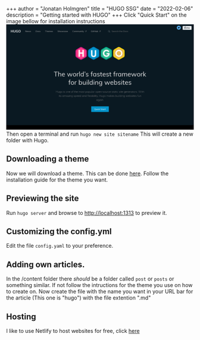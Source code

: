 +++
author = "Jonatan Holmgren"
title = "HUGO SSG"
date = "2022-02-06"
description = "Getting started with HUGO"
+++
Click "Quick Start" on the image bellow for installation instructions  
[![GoHugo.io Website](GoHugo.IO.png)](https://gohugo.io/getting-started/quick-start/)
Then open a terminal and run ```hugo new site sitename```
This will create a new folder with Hugo. 

## Downloading a theme
Now we will download a theme. This can be done [here](https://themes.gohugo.io/). Follow the installation guide for the theme you want. 

## Previewing the site
Run ```hugo server``` and browse to [http://localhost:1313](http://localhost:1313) to preview it.

## Customizing the config.yml
Edit the file ```config.yaml``` to your preference.

## Adding own articles.
In the /content folder there _should_ be a folder called ```post``` or ```posts``` or something similar. If not follow the intructions for the theme you use on how to create on. Now create the file with the name you want in your URL bar for the article (This one is "hugo") with the file extention ".md"

## Hosting
I like to use Netlify to host websites for free, click [here](https://gohugo.io/hosting-and-deployment/hosting-on-netlify/)
